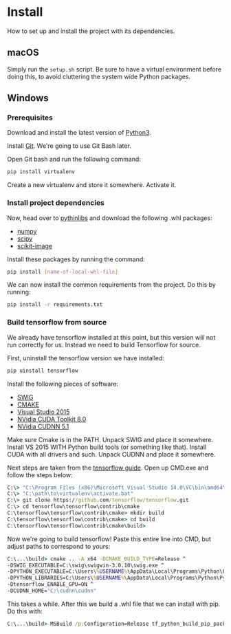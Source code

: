 # Install

How to set up and install the project with its dependencies.

## macOS

Simply run the `setup.sh` script. Be sure to have a virtual environment before doing this, to avoid cluttering the system wide Python packages.

## Windows

### Prerequisites

Download and install the latest version of [Python3](https://www.python.org/downloads/).

Install [Git](https://git-scm.com). We're going to use Git Bash later.

Open Git bash and run the following command:

```bash
pip install virtualenv
```

Create a new virtualenv and store it somewhere. Activate it.

### Install project dependencies

Now, head over to [pythinlibs](http://www.lfd.uci.edu/~gohlke/pythonlibs/#numpy) and download the following .whl packages:

* [numpy](http://www.lfd.uci.edu/~gohlke/pythonlibs/#numpy)
* [scipy](http://www.lfd.uci.edu/~gohlke/pythonlibs/#scipy)
* [scikit-image](http://www.lfd.uci.edu/~gohlke/pythonlibs/#scikit-image)

Install these packages by running the command:

```bash
pip install [name-of-local-whl-file]
```

We can now install the common requirements from the project. Do this by running:

```bash
pip install -r requirements.txt
```

### Build tensorflow from source

We already have tensorflow installed at this point, but this version will not run correctly for us. Instead we need to build Tensorflow for source.

First, uninstall the tensorflow version we have installed:

```bash
pip uinstall tensorflow
```

Install the following pieces of software:

* [SWIG](http://www.swig.org/download.html)
* [CMAKE](https://cmake.org/download/)
* [Visual Studio 2015](https://www.visualstudio.com/downloads/)
* [NVidia CUDA Toolkit 8.0](https://developer.nvidia.com/cuda-downloads)
* [NVidia CUDNN 5.1](https://developer.nvidia.com/cudnn)

Make sure Cmake is in the PATH. Unpack SWIG and place it somewhere. Install VS 2015 WITH Python build tools (or
something like that). Install CUDA with all drivers and such. Unpack CUDNN and place it somewhere.

Next steps are taken from the [tensorflow guide](https://github.com/tensorflow/tensorflow/blob/master/tensorflow/contrib/cmake/README.md). Open up CMD.exe and follow the steps below:

```cmd
C:\> "C:\Program Files (x86)\Microsoft Visual Studio 14.0\VC\bin\amd64\vcvars64.bat"
C:\> "C:\path\to\virtualenv\activate.bat"
C:\> git clone https://github.com/tensorflow/tensorflow.git
C:\> cd tensorflow\tensorflow\contrib\cmake
C:\tensorflow\tensorflow\contrib\cmake> mkdir build
C:\tensorflow\tensorflow\contrib\cmake> cd build
C:\tensorflow\tensorflow\contrib\cmake\build>
```

Now we're going to build tensorflow! Paste this entire line into CMD, but adjust paths to correspond to yours:

```cmd
C:\...\build> cmake .. -A x64 -DCMAKE_BUILD_TYPE=Release ^
-DSWIG_EXECUTABLE=C:\swig\swigwin-3.0.10\swig.exe ^
-DPYTHON_EXECUTABLE=C:\Users\%USERNAME%\AppData\Local\Programs\Python\Python35-32\python.exe ^
-DPYTHON_LIBRARIES=C:\Users\%USERNAME%\AppData\Local\Programs\Python\Python35-32\libs\python35.lib ^
-Dtensorflow_ENABLE_GPU=ON ^
-DCUDNN_HOME="C:\cudnn\cudnn"
```

This takes a while. After this we build a .whl file that we can install with pip. Do this with:

```cmd
C:\...\build> MSBuild /p:Configuration=Release tf_python_build_pip_package.vcxproj
```
